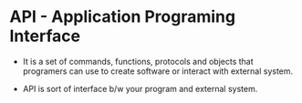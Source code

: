 # API - Application Programing Interface
- It is a set of commands, functions, protocols and objects that programers can use to create software or interact with external system.

- API is sort of interface b/w your program and external system.